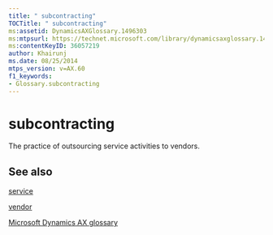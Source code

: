 ```yaml
---
title: " subcontracting"
TOCTitle: " subcontracting"
ms:assetid: DynamicsAXGlossary.1496303
ms:mtpsurl: https://technet.microsoft.com/library/dynamicsaxglossary.1496303(v=AX.60)
ms:contentKeyID: 36057219
author: Khairunj
ms.date: 08/25/2014
mtps_version: v=AX.60
f1_keywords:
- Glossary.subcontracting
---
```


# subcontracting

The practice of outsourcing service activities to vendors.

## See also

[service](service.md)

[vendor](vendor.md)

[Microsoft Dynamics AX glossary](glossary/microsoft-dynamics-ax-glossary.md)

  


